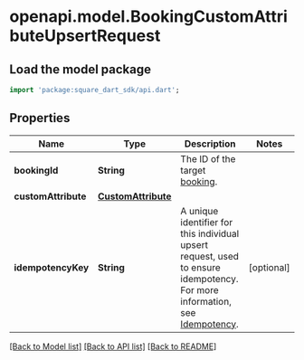 # openapi.model.BookingCustomAttributeUpsertRequest

## Load the model package
```dart
import 'package:square_dart_sdk/api.dart';
```

## Properties
Name | Type | Description | Notes
------------ | ------------- | ------------- | -------------
**bookingId** | **String** | The ID of the target [booking](https://developer.squareup.com/reference/square_2023-12-13/objects/Booking). | 
**customAttribute** | [**CustomAttribute**](CustomAttribute.md) |  | 
**idempotencyKey** | **String** | A unique identifier for this individual upsert request, used to ensure idempotency. For more information, see [Idempotency](https://developer.squareup.com/docs/build-basics/common-api-patterns/idempotency). | [optional] 

[[Back to Model list]](../README.md#documentation-for-models) [[Back to API list]](../README.md#documentation-for-api-endpoints) [[Back to README]](../README.md)


